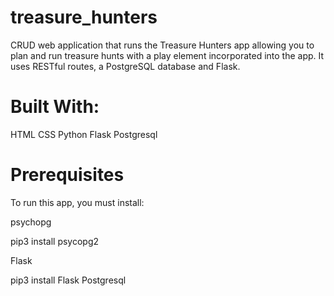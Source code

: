 # treasure_hunters

CRUD web application that runs the Treasure Hunters app allowing you to plan and run treasure hunts 
with a play element incorporated into the app. It uses RESTful routes, a PostgreSQL database and Flask.

# Built With:

HTML
CSS
Python
Flask
Postgresql

# Prerequisites
To run this app, you must install:

psychopg

pip3 install psycopg2

Flask

pip3 install Flask
Postgresql
